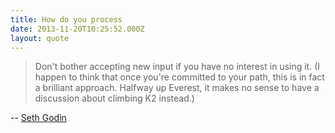 ```yaml
---
title: How do you process
date: 2013-11-20T10:25:52.000Z
layout: quote
---
```


> Don't bother accepting new input if you have no interest in using it. (I happen to think that once you're committed to your path, this is in fact a brilliant approach. Halfway up Everest, it makes no sense to have a discussion about climbing K2 instead.)

-- [Seth Godin](https://sethgodin.typepad.com/seths_blog/2013/11/your-incoming-process.html)
